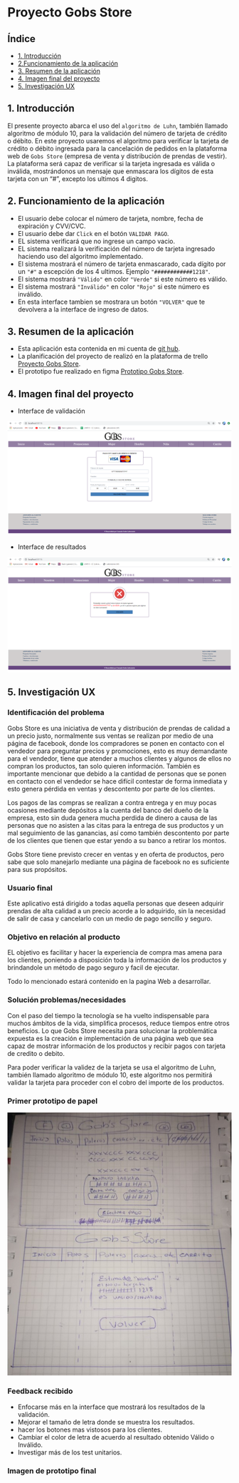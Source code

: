 # Proyecto Gobs Store

## Índice

* [1. Introducción](1.-Introducción)
* [2.Funcionamiento de la aplicación](2.-Funcionamiento-de-la-aplicación)
* [3. Resumen de la aplicación](3.-Resumen-de-la-aplicación)
* [4. Imagen final del proyecto](4.-Imagen-final-del-proyecto)
* [5. Investigación UX](5.-Investigación-UX)

## 1. Introducción

El presente proyecto abarca el uso del `algoritmo de Luhn`, también llamado algoritmo
de módulo 10, para la validación del número de tarjeta de crédito o débito.
En este proyecto usaremos el algoritmo para verificar la tarjeta de crédito o débito
ingresada para la cancelación de pedidos en la plataforma web de `Gobs Store` (empresa
de venta y distribución de prendas de vestir).
La plataforma será capaz de verificar si la tarjeta ingresada es válida o inválida, 
mostrándonos un mensaje que enmascara los dígitos de esta tarjeta con un “#”, excepto
los ultimos 4 digitos. 

## 2. Funcionamiento de la aplicación

* El usuario debe colocar el número de tarjeta, nombre, fecha de expiración y CVV/CVC.
* El usuario debe dar `Click` en el botón `VALIDAR PAGO`.
* EL sistema verificará que no ingrese un campo vacio.
* EL sistema realizará la verificación del número de tarjeta ingresado haciendo uso del
  algoritmo implementado.
* El sistema mostrará el número de tarjeta enmascarado, cada dígito por un `"#"` a escepción 
  de los 4 ultimos. Ejemplo `"############1218"`.
* El sistema mostrará `"Válido"` en color `"Verde"` si este número es válido.
* El sistema mostrará `"Inválido"` en color `"Rojo"` si este número es inválido.
* En esta interface tambien se mostrara un botón `"VOLVER"` que te devolvera a la interface de 
  ingreso de datos.
  
## 3. Resumen de la aplicación
  
* Esta aplicación esta contenida en mi cuenta de [git hub](https://github.com/consuelogoche-1994/LIM013-card-validation).
* La planificación del proyecto de realizó en la plataforma de trello [Proyecto Gobs Store](https://trello.com/b/gNUMWMDu/gobs-store).
* El prototipo fue realizado en figma [Prototipo Gobs Store](https://www.figma.com/proto/JpfP9IlzTf2RXUImIdh2NP/Gobs-Store?node-id=1%3A4&scaling=min-zoom).

## 4. Imagen final del proyecto

* Interface de validación

![Imagen de prototipo en papel](https://github.com/consuelogoche-1994/LIM013-card-validation/blob/master/src/img/interface-valid.PNG)

* Interface de resultados

![Imagen de prototipo en papel](https://github.com/consuelogoche-1994/LIM013-card-validation/blob/master/src/img/interface-result.PNG)

## 5. Investigación UX

  ### Identificación del problema

  Gobs Store es una iniciativa de venta y distribución de prendas de calidad a un precio justo,
  normalmente sus ventas se realizan por medio de una página de facebook, donde los compradores 
  se ponen en contacto con el vendedor para preguntar precios y promociones, esto es muy demandante 
  para el vendedor, tiene que atender a muchos clientes y algunos de ellos no compran los productos, 
  tan solo quieren información. También es importante mencionar que debido a la cantidad de personas
  que se ponen en contacto con el vendedor se hace difícil contestar de forma inmediata y esto genera
   pérdida en ventas y descontento por parte de los clientes.

  Los pagos de las compras se realizan a contra entrega y en muy pocas ocasiones mediante depósitos
  a la cuenta del banco del dueño de la empresa, esto sin duda genera mucha perdida de dinero a causa
  de las personas que no asisten a las citas para la entrega de sus productos y un mal seguimiento de
  las ganancias, así como también descontento por parte de los clientes que tienen que estar yendo a 
  su banco a retirar los montos.

  Gobs Store tiene previsto crecer en ventas y en oferta de productos, pero sabe que solo manejarlo 
  mediante una página de facebook no es suficiente para sus propósitos.

  ### Usuario final

  Este aplicativo está dirigido a todas aquella personas que deseen adquirir prendas de alta calidad
  a un precio acorde a lo adquirido, sin la necesidad de salir de casa y cancelarlo con un medio de
  pago sencillo y seguro.

  ### Objetivo en relación al producto

  EL objetivo es facilitar y hacer la experiencia de compra mas amena para los clientes, poniendo a
  disposición toda la información de los productos y brindandole un método de pago seguro y facil de 
  ejecutar.

  Todo lo mencionado estará contenido en la pagina Web a desarrollar.

  ### Solución problemas/necesidades

  Con el paso del tiempo la tecnología se ha vuelto indispensable para muchos ámbitos de la vida, 
  simplifica procesos, reduce tiempos entre otros beneficios. Lo que Gobs Store necesita para solucionar
  la problemática expuesta es la creación e implementación de una página web que sea capaz de mostrar 
  información de los productos y recibir pagos con tarjeta de credito o debito.
 
  Para poder verificar la validez de la tarjeta se usa el algoritmo de Luhn, también llamado algoritmo
  de módulo 10, este algoritmo nos permitirá validar la tarjeta para proceder con el cobro del importe 
  de los productos.

  ### Primer prototipo de papel

![Imagen de prototipo en papel](https://github.com/consuelogoche-1994/LIM013-card-validation/blob/master/src/img/prototipo-papel.jpg)

  ### Feedback recibido

  * Enfocarse más en la interface que mostrará los resultados de la validación.
  * Mejorar el tamaño de letra donde se muestra los resultados.
  * hacer los botones mas vistosos para los clientes.
  * Cambiar el color de letra de acuerdo al resultado obtenido Válido o Inválido.
  * Investigar más de los test unitarios.

  ### Imagen de prototipo final

